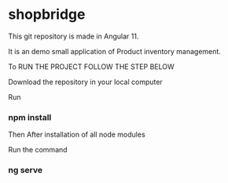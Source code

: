 # shopbridge
This git repository is made in Angular 11.

It is an demo small application of Product inventory management.

To RUN THE PROJECT FOLLOW THE STEP BELOW

Download the repository in your local computer

Run <h3><b>npm install</b></h3>

Then After installation of all node modules

Run the command <h3><b>ng serve</b></h3>

